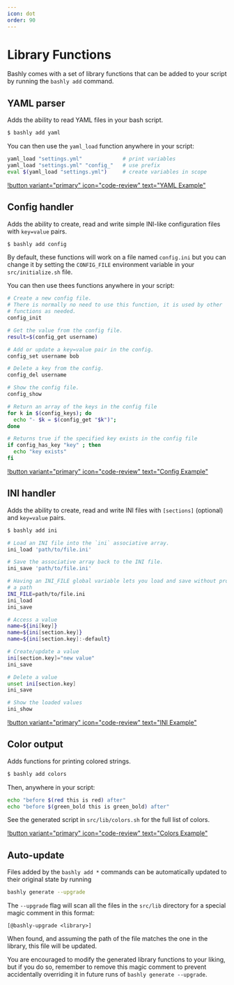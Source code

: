 ```yaml
---
icon: dot
order: 90
---
```


# Library Functions

Bashly comes with a set of library functions that can be added to your script
by running the `bashly add` command.

## YAML parser

Adds the ability to read YAML files in your bash script.

```bash
$ bashly add yaml
````

You can then use the `yaml_load` function anywhere in your script:

```bash
yaml_load "settings.yml"             # print variables
yaml_load "settings.yml" "config_"   # use prefix
eval $(yaml_load "settings.yml")     # create variables in scope
````

[!button variant="primary" icon="code-review" text="YAML Example"](https://github.com/DannyBen/bashly/tree/master/examples/yaml#readme)

## Config handler

Adds the ability to create, read and write simple INI-like configuration files
with `key=value` pairs.

```bash
$ bashly add config
```

By default, these functions will work on a file named `config.ini` but
you can change it by setting the `CONFIG_FILE` environment variable in your
`src/initialize.sh` file.

You can then use thees functions anywhere in your script:

```bash
# Create a new config file.
# There is normally no need to use this function, it is used by other
# functions as needed.
config_init

# Get the value from the config file.
result=$(config_get username)

# Add or update a key=value pair in the config.
config_set username bob

# Delete a key from the config.
config_del username

# Show the config file.
config_show

# Return an array of the keys in the config file
for k in $(config_keys); do
  echo "- $k = $(config_get "$k")";
done

# Returns true if the specified key exists in the config file
if config_has_key "key" ; then
  echo "key exists"
fi
```

[!button variant="primary" icon="code-review" text="Config Example"](https://github.com/DannyBen/bashly/tree/master/examples/config#readme)

## INI handler

Adds the ability to create, read and write INI files with `[sections]`
(optional) and `key=value` pairs.

```bash
$ bashly add ini
```

```bash
# Load an INI file into the `ini` associative array.
ini_load 'path/to/file.ini'

# Save the associative array back to the INI file.
ini_save 'path/to/file.ini'

# Having an INI_FILE global variable lets you load and save without providing
# a path
INI_FILE=path/to/file.ini
ini_load
ini_save

# Access a value
name=${ini[key]}
name=${ini[section.key]}
name=${ini[section.key]:-default}

# Create/update a value
ini[section.key]="new value"
ini_save

# Delete a value
unset ini[section.key]
ini_save

# Show the loaded values
ini_show
```

[!button variant="primary" icon="code-review" text="INI Example"](https://github.com/DannyBen/bashly/tree/master/examples/ini#readme)

## Color output

Adds functions for printing colored strings.

```bash
$ bashly add colors
```

Then, anywhere in your script:

```bash
echo "before $(red this is red) after"
echo "before $(green_bold this is green_bold) after"
```

See the generated script in `src/lib/colors.sh` for the full list of colors.

[!button variant="primary" icon="code-review" text="Colors Example"](https://github.com/DannyBen/bashly/tree/master/examples/colors#readme)

## Auto-update

Files added by the `bashly add *` commands can be automatically updated to their
original state by running

```bash
bashly generate --upgrade
````

The `--upgrade` flag will scan all the files in the `src/lib` directory for a 
special magic comment in this format:

```
[@bashly-upgrade <library>]
```

When found, and assuming the path of the file matches the one in the library,
this file will be updated.

You are encouraged to modify the generated library functions to your liking, but
if you do so, remember to remove this magic comment to prevent accidentally 
overriding it in future runs of `bashly generate --upgrade`.


